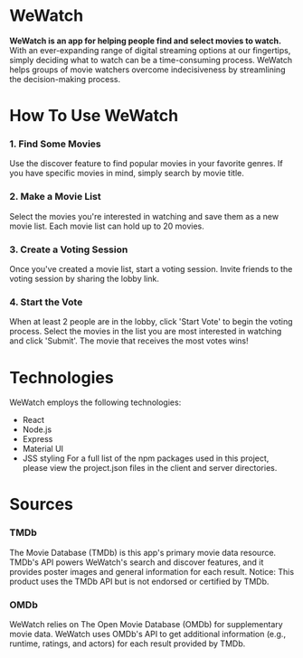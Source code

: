 # WeWatch

**WeWatch is an app for helping people find and select movies to watch.** With an
ever-expanding range of digital streaming options at our fingertips, simply deciding what to
watch can be a time-consuming process. WeWatch helps groups of movie watchers overcome
indecisiveness by streamlining the decision-making process.

# How To Use WeWatch
### 1. Find Some Movies
Use the discover feature to find popular movies in your favorite genres. If you have
specific movies in mind, simply search by movie title.

### 2. Make a Movie List
Select the movies you're interested in watching and save them as a new movie list. Each
movie list can hold up to 20 movies.

### 3. Create a Voting Session
Once you've created a movie list, start a voting session. Invite friends to the voting
session by sharing the lobby link.

### 4. Start the Vote
When at least 2 people are in the lobby, click 'Start Vote' to begin the voting process.
Select the movies in the list you are most interested in watching and click 'Submit'. The
movie that receives the most votes wins!

# Technologies
WeWatch employs the following technologies:
- React
- Node.js
- Express
- Material UI
- JSS styling
For a full list of the npm packages used in this project, please view the project.json files in the client and server directories.

# Sources
### TMDb
The Movie Database (TMDb) is this app's primary movie data resource. TMDb's API powers
WeWatch's search and discover features, and it provides poster images and general
information for each result.
Notice: This product uses the TMDb API but is not endorsed or certified by TMDb.

### OMDb
WeWatch relies on The Open Movie Database (OMDb) for supplementary movie data. WeWatch uses
OMDb's API to get additional information (e.g., runtime, ratings, and actors) for each
result provided by TMDb.

